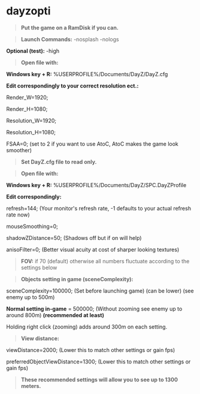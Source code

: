 # dayzopti

> **Put the game on a RamDisk if you can.**

> **Launch Commands:** -nosplash -nologs

**Optional (test):** -high

> **Open file with:**

**Windows key + R:** %USERPROFILE%/Documents/DayZ/DayZ.cfg

**Edit correspondingly to your correct resolution ect.:**

Render_W=1920;

Render_H=1080;

Resolution_W=1920;

Resolution_H=1080;

FSAA=0; (set to 2 if you want to use AtoC, AtoC makes the game look smoother)

> **Set DayZ.cfg file to read only.**

> **Open file with:**

**Windows key + R:** %USERPROFILE%/Documents/DayZ/SPC.DayZProfile

**Edit correspondingly:**

refresh=144; (Your monitor's refresh rate, -1 defaults to your actual refresh rate now)

mouseSmoothing=0;

shadowZDistance=50; (Shadows off but if on will help)

anisoFilter=0; (Better visual acuity at cost of sharper looking textures)

> **FOV:** if 70 (default) otherwise all numbers fluctuate according to the settings below

> **Objects setting in game (sceneComplexity):**

sceneComplexity=100000; (Set before launching game) (can be lower) (see enemy up to 500m)

**Normal setting in-game** = 500000; (Without zooming see enemy up to around 800m) **(recommended at least)**

Holding right click (zooming) adds around 300m on each setting.

> **View distance:**

viewDistance=2000; (Lower this to match other settings or gain fps)

preferredObjectViewDistance=1300; (Lower this to match other settings or gain fps)

> **These recommended settings will allow you to see up to 1300 meters.**
